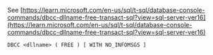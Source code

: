 See [https://learn.microsoft.com/en-us/sql/t-sql/database-console-commands/dbcc-dllname-free-transact-sql?view=sql-server-ver16](https://learn.microsoft.com/en-us/sql/t-sql/database-console-commands/dbcc-dllname-free-transact-sql?view=sql-server-ver16)
```
DBCC <dllname> ( FREE ) [ WITH NO_INFOMSGS ]
```
